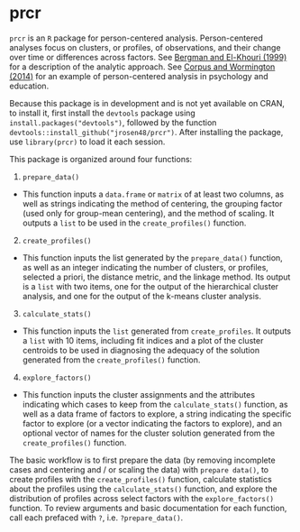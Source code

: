 # prcr

`prcr` is an `R` package for person-centered analysis. Person-centered analyses focus on clusters, or profiles, of observations, and their change over time or differences across factors. See [Bergman and El-Khouri (1999)](http://onlinelibrary.wiley.com/doi/10.1002/(SICI)1521-4036(199910)41:6%3C753::AID-BIMJ753%3E3.0.CO;2-K/abstract) for a description of the analytic approach. See [Corpus and Wormington (2014)](http://www.tandfonline.com/doi/abs/10.1080/00220973.2013.876225) for an example of person-centered analysis in psychology and education.

Because this package is in development and is not yet available on CRAN, to install it, first install the `devtools` package using `install.packages("devtools")`, followed by the function `devtools::install_github("jrosen48/prcr")`. After installing the package, use `library(prcr)` to load it each session.

This package is organized around four functions:

1. `prepare_data()`

* This function inputs a `data.frame` or `matrix` of at least two columns, as well as strings indicating the method of centering, the grouping factor (used only for group-mean centering), and the method of scaling. It outputs a `list` to be used in the `create_profiles()` function.

2. `create_profiles()`

* This function inputs the list generated by the `prepare_data()` function, as well as an integer indicating the number of clusters, or profiles, selected a priori, the distance metric, and the linkage method. Its output is a `list` with two items, one for the output of the hierarchical cluster analysis, and one for the output of the k-means cluster analysis.

3. `calculate_stats()`

* This function inputs the `list` generated from `create_profiles`. It outputs a `list` with 10 items, including fit indices and a plot of the cluster centroids to be used in diagnosing the adequacy of the solution generated from the `create_profiles()` function.

4. `explore_factors()`

* This function inputs the cluster assignments and the attributes indicating which cases to keep from the `calculate_stats()` function, as well as a data frame of factors to explore, a string indicating the specific factor to explore (or a vector indicating the factors to explore), and an optional vector of names for the cluster solution generated from the `create_profiles()` function.

The basic workflow is to first prepare the data (by removing incomplete cases and centering and / or scaling the data) with `prepare data()`, to create profiles with the `create_profiles()` function, calculate statistics about the profiles using the `calculate_stats()` function, and explore the distribution of profiles across select factors with the `explore_factors()` function. To review arguments and basic documentation for each function, call each prefaced with `?`, i.e. `?prepare_data()`.
